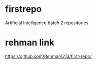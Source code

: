 # firstrepo
Artificial Intelligence batch 2 repositories




































# rehman link
https://github.com/Rehman1213/first-repo/
